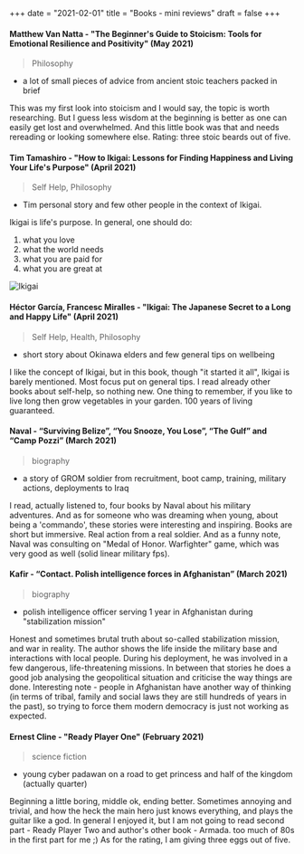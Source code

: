 +++
date = "2021-02-01"
title = "Books - mini reviews"
draft = false
+++

#### Matthew Van Natta - "The Beginner's Guide to Stoicism: Tools for Emotional Resilience and Positivity" (May 2021)

> Philosophy
* a lot of small pieces of advice from ancient stoic teachers packed in brief

This was my first look into stoicism and I would say, the topic is worth researching. But I guess less wisdom at the beginning is better as one can easily get lost and overwhelmed. And this little book was that and needs rereading or looking somewhere else.
Rating: three stoic beards out of five.

#### Tim Tamashiro - "How to Ikigai: Lessons for Finding Happiness and Living Your Life's Purpose" (April 2021)

> Self Help, Philosophy
* Tim personal story and few other people in the context of Ikigai.

Ikigai is life's purpose. In general, one should do:
1) what you love
2) what the world needs
3) what you are paid for
4) what you are great at

![Ikigai](../img/ikigai.jpg)

#### Héctor García, Francesc Miralles - "Ikigai: The Japanese Secret to a Long and Happy Life" (April 2021)

> Self Help, Health, Philosophy
* short story about Okinawa elders and few general tips on wellbeing

I like the concept of Ikigai, but in this book, though "it started it all", Ikigai is barely mentioned. Most focus put on general tips. I read already other books about self-help, so nothing new. One thing to remember, if you like to live long then grow vegetables in your garden. 100 years of living guaranteed.

#### Naval - “Surviving Belize”, “You Snooze, You Lose”, “The Gulf” and “Camp Pozzi” (March 2021)

> biography
* a story of GROM soldier from recruitment, boot camp, training, military actions, deployments to Iraq

I read, actually listened to, four books by Naval about his military adventures. And as for someone who was dreaming when young, about being a 'commando', these stories were interesting and inspiring. Books are short but immersive. Real action from a real soldier. And as a funny note, Naval was consulting on "Medal of Honor. Warfighter" game, which was very good as well (solid linear military fps).

#### Kafir - “Contact. Polish intelligence forces in Afghanistan” (March 2021)

> biography
* polish intelligence officer serving 1 year in Afghanistan during "stabilization mission"

Honest and sometimes brutal truth about so-called stabilization mission, and war in reality. The author shows the life inside the military base and interactions with local people. During his deployment, he was involved in a few dangerous, life-threatening missions. In between that stories he does a good job analysing the geopolitical situation and criticise the way things are done. Interesting note - people in Afghanistan have another way of thinking (in terms of tribal, family and social laws they are still hundreds of years in the past), so trying to force them modern democracy is just not working as expected.

#### Ernest Cline - "Ready Player One" (February 2021)

> science fiction
* young cyber padawan on a road to get princess and half of the kingdom (actually quarter)

Beginning a little boring, middle ok, ending better. Sometimes annoying and trivial, and how the heck the main hero just knows everything, and plays the guitar like a god.
In general I enjoyed it, but I am not going to read second part - Ready Player Two and author's other book - Armada. too much of 80s in the first part for me ;)
As for the rating, I am giving three eggs out of five.
